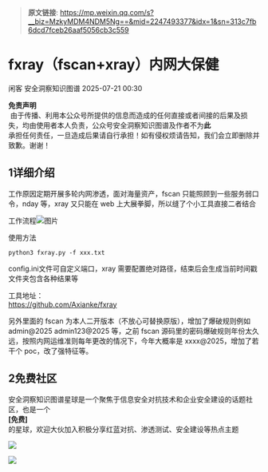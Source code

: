 > **原文链接**: https://mp.weixin.qq.com/s?__biz=MzkyMDM4NDM5Ng==&mid=2247493377&idx=1&sn=313c7fb6dcd7fceb26aaf5056cb3c559

#  fxray（fscan+xray）内网大保健  
闲客  安全洞察知识图谱   2025-07-21 00:30  
  
**免责声明**  
 由于传播、利用本公众号所提供的信息而造成的任何直接或者间接的后果及损失，均由使用者本人负责，公众号安全洞察知识图谱及作者不为**此**  
承担任何责任，一旦造成后果请自行承担！如有侵权烦请告知，我们会立即删除并致歉。谢谢！  
## 1详细介绍  
  
工作原因定期开展多轮内网渗透，面对海量资产，fscan 只能照顾到一些服务弱口令，nday 等，xray 又只能在 web 上大展拳脚，所以缝了个小工具直接二者结合  
  
工作流程![图片](https://mmbiz.qpic.cn/sz_mmbiz_jpg/PDVoxXx6RhibjrUYrD12R6NwRe9RXNt0sZWCtod8V6SMxcSdUgdj2RN95yialOL6LLia8KOcryw8sueGLjZCDJZTg/640?wx_fmt=jpeg "")  
  
  
使用方法  

```
python3 fxray.py -f xxx.txt

```

  
config.ini文件可自定义端口，xray 需要配置绝对路径，结束后会生成当前时间戳文件夹包含各种结果等  
  
工具地址：  
https://github.com/Axianke/fxray  
  
另外里面的 fscan 为本人二开版本（不放心可替换原版），增加了爆破规则例如 admin@2025 admin123@2025 等，之前 fscan 源码里的密码爆破规则年份太久远，按照内网运维准则每年更改的情况下，今年大概率是 xxxx@2025，增加了若干个 poc，改了强特征等。  
## 2免费社区  
  
安全洞察知识图谱星球是一个聚焦于信息安全对抗技术和企业安全建设的话题社区，也是一个  
**[免费]**  
的星球，欢迎大伙加入积极分享红蓝对抗、渗透测试、安全建设等热点主题  
  
  
![](https://mmbiz.qpic.cn/sz_mmbiz_jpg/PDVoxXx6Rh8aia4mibs0I8I42MrYYOSE2DVEpVpPHvxufMGR0yufpgouwIXEl7H5eLm0MgolGFQMDFIrKLTxaYIQ/640?wx_fmt=other&from=appmsg&wxfrom=5&wx_lazy=1&wx_co=1&tp=webp "")  
  
![](https://mmbiz.qpic.cn/sz_mmbiz_jpg/PDVoxXx6RhibjrUYrD12R6NwRe9RXNt0sfQwJNRo87Uvvd8EGAtDOuDoWx11Jfm6GkGwIvBGyO1yqpPhClShPEw/640?wx_fmt=jpeg&from=appmsg "")  
  
  

